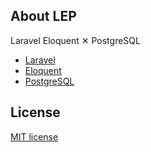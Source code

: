 ## About LEP

Laravel Eloquent ✕ PostgreSQL

- [Laravel](https://laravel.com/docs/)
- [Eloquent](https://laravel.com/docs/eloquent)
- [PostgreSQL](https://www.postgresql.org/)

## License

[MIT license](https://opensource.org/licenses/MIT)
